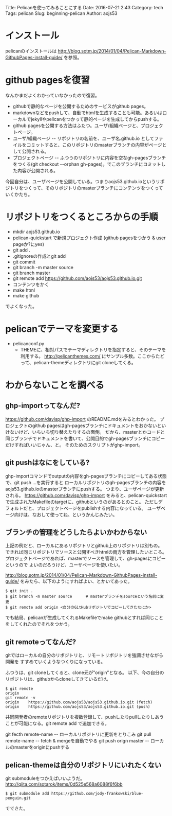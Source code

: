 Title: Pelicanを使ってみることにする
Date: 2016-07-21 2:43
Category: tech
Tags: pelican
Slug: beginning-pelican
Author: aojs53


# インストール

pelicanのインストールは
http://blog.sotm.jp/2014/01/04/Pelican-Markdown-GithubPages-install-guide/
を参照。


# github pagesを復習

なんかまだよくわかっていなかったので復習。

* githubで静的なページを公開するためのサービスがgithub pages。
* markdownなどをpushして、自動でhtmlを生成することも可能。あるいはローカルでjekyllやpelicanをつかって静的ページを生成してからpushする。
* github pagesを公開する方法はふたつ。ユーザ/組織ページと、プロジェクトページ。
* ユーザ/組織ページ -- リポジトリの名前を、ユーザ名.github.io としてファイルをコミットすると、このリポジトリのmasterブランチの内容がページとして公開される。
* プロジェクトページ -- ふつうのリポジトリに内容を空なgh-pagesブランチをつくる(git checkout --orphan gh-pages)。でこのブランチにコミットした内容が公開される。

今回自分は、ユーザページを公開している。つまりaojs53.github.ioというリポジトリをつくって、そのリポジトリのmasterブランチにコンテンツをつくっていくかたち。



# リポジトリをつくるところからの手順

* mkdir aojs53.github.io
* pelican-quickstart で新規プロジェクト作成 (github pagesをつかう & user pageか?にyes)
* git add .
* .gitignoreの作成とgit add
* git commit
* git branch -m master source
* git branch master
* git remote add https://github.com/aojs53/aojs53.github.io.git
* コンテンツをかく
* make html
* make github

でよくなった。



# pelicanでテーマを変更する

* pelicanconf.py
  * THEMEに、相対パスでテーマディレクトリを指定すると、そのテーマを利用する。
    http://pelicanthemes.com/ にサンプル多数。ここからたどって、pelican-themeディレクトリにgit cloneしてくる。




# わからないことを調べる

## ghp-importってなんだ?

https://github.com/davisp/ghp-import
のREADME.mdをみるとわかった。
プロジェクトのgithub pagesはgh-pagesブランチにドキュメントをおかないといけないけど、いちいち切り替えたりするの面倒。
だから、masterとかコードと同じブランチでドキュメントを書いて、公開目的でgh-pagesブランチにコピーだけすればいいじゃん、と。
そのためのスクリプトがghp-import。

## git pushはなにをしている?

ghp-importコマンドでoutputの内容をgh-pagesブランチにコピーしてある状態で、git push ...を実行すると
ローカルリポジトリのgh-pagesブランチの内容をaojs53.github.ioのmasterブランチにpushする。
つまり、ユーザページが更新される。
https://github.com/davisp/ghp-import
をみると、pelican-quickstartで生成されたMakefileのtargetに、githubというのがあるとのこと。
ただしデフォルトだと、プロジェクトページをpublishする内容になっている。
ユーザページ向けは、なおして使ってね、というかんじみたい。

## ブランチの管理をどうしたらよいかわからない

上記の例だと、ローカルにあるリポジトリとgithub上のリポジトリは別もの。
できれば同じリポジトリでソースと公開すべきhtmlの両方を管理したいところ。
プロジェクトページであれば、masterでソースを管理して、gh-pagesにコピーというので
よいのだろうけど、ユーザページを使いたい。

http://blog.sotm.jp/2014/01/04/Pelican-Markdown-GithubPages-install-guide/
をみたら、以下のようにすればよい、とかいてあった。

```
$ git init .
$ git branch -m master source      # masterブランチをsourceという名前に変更
$ git remote add origin <自分のGitHubリポジトリでコピーしてきたなにか>
```

でも結局、pelicanが生成してくれるMakefileでmake githubとすれば同じことをしてくれたのでそれをつかう。


## git remoteってなんだ?

gitではローカルの自分のリポジトリと、リモートリポジトリを強調させながら開発を
すすめていくようなつくりになっている。

ふつうは、git cloneしてくると、clone元が”origin”となる。
以下、今の自分のリポジトリは、githubからcloneしてきているだけ。

```
$ git remote
origin
git remote -v
origin    https://github.com/aojs53/aojs53.github.io.git (fetch)
origin    https://github.com/aojs53/aojs53.github.io.git (push)
```

共同開発者のremoteリポジトリを複数登録して、pushしたりpullしたりしあう
ことが可能になる。git remote add <name> <url>で追加できる。

git fecth remote-name -- ローカルリポジトリに更新をとりこみ
git pull remote-name -- fetch & mergeを自動でやる
git push orign master -- ローカルのmasterをoriginにpushする




## pelican-themeは自分のリポジトリにいれたくない

git submoduleをつかえばいいようだ。
http://qiita.com/sotarok/items/0d525e568a6088f6f6bb

```
$ git submodule add https://github.com/jody-frankowski/blue-penguin.git
```

でできた。




